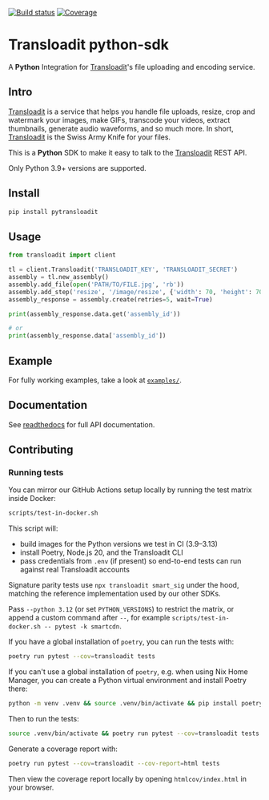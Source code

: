 [![Build status](https://github.com/transloadit/python-sdk/actions/workflows/ci.yml/badge.svg)](https://github.com/transloadit/python-sdk/actions/workflows/ci.yml)
[![Coverage](https://codecov.io/gh/transloadit/python-sdk/branch/main/graph/badge.svg)](https://codecov.io/gh/transloadit/python-sdk)

# Transloadit python-sdk

A **Python** Integration for [Transloadit](https://transloadit.com)'s file uploading and encoding service.

## Intro

[Transloadit](https://transloadit.com) is a service that helps you handle file uploads, resize, crop and watermark your images, make GIFs, transcode your videos, extract thumbnails, generate audio waveforms, and so much more. In short, [Transloadit](https://transloadit.com) is the Swiss Army Knife for your files.

This is a **Python** SDK to make it easy to talk to the [Transloadit](https://transloadit.com) REST API.

Only Python 3.9+ versions are supported.

## Install

```bash
pip install pytransloadit
```

## Usage

```python
from transloadit import client

tl = client.Transloadit('TRANSLOADIT_KEY', 'TRANSLOADIT_SECRET')
assembly = tl.new_assembly()
assembly.add_file(open('PATH/TO/FILE.jpg', 'rb'))
assembly.add_step('resize', '/image/resize', {'width': 70, 'height': 70})
assembly_response = assembly.create(retries=5, wait=True)

print(assembly_response.data.get('assembly_id'))

# or
print(assembly_response.data['assembly_id'])
```

## Example

For fully working examples, take a look at [`examples/`](https://github.com/transloadit/python-sdk/tree/HEAD/examples).

## Documentation

See [readthedocs](https://transloadit.readthedocs.io) for full API documentation.

## Contributing

### Running tests

You can mirror our GitHub Actions setup locally by running the test matrix inside Docker:

```bash
scripts/test-in-docker.sh
```

This script will:

- build images for the Python versions we test in CI (3.9–3.13)
- install Poetry, Node.js 20, and the Transloadit CLI
- pass credentials from `.env` (if present) so end-to-end tests can run against real Transloadit accounts

Signature parity tests use `npx transloadit smart_sig` under the hood, matching the reference implementation used by our other SDKs.

Pass `--python 3.12` (or set `PYTHON_VERSIONS`) to restrict the matrix, or append a custom command after `--`, for example `scripts/test-in-docker.sh -- pytest -k smartcdn`.

If you have a global installation of `poetry`, you can run the tests with:

```bash
poetry run pytest --cov=transloadit tests
```

If you can't use a global installation of `poetry`, e.g. when using Nix Home Manager, you can create a Python virtual environment and install Poetry there:

```bash
python -m venv .venv && source .venv/bin/activate && pip install poetry && poetry install
```

Then to run the tests:

```bash
source .venv/bin/activate && poetry run pytest --cov=transloadit tests
```

Generate a coverage report with:

```bash
poetry run pytest --cov=transloadit --cov-report=html tests
```

Then view the coverage report locally by opening `htmlcov/index.html` in your browser.
